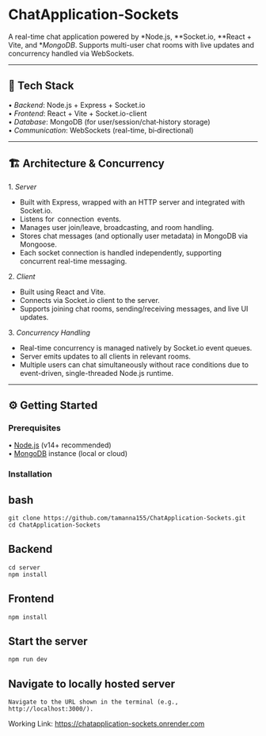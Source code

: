 # ChatApplication‑Sockets

A real-time chat application powered by *Node.js, **Socket.io, **React + Vite, and **MongoDB*. Supports multi-user chat rooms with live updates and concurrency handled via WebSockets.

---

## 🚀 Tech Stack

•⁠  ⁠*Backend*: Node.js + Express + Socket.io  
•⁠  ⁠*Frontend*: React + Vite + Socket.io-client  
•⁠  ⁠*Database*: MongoDB (for user/session/chat‐history storage)  
•⁠  ⁠*Communication*: WebSockets (real-time, bi‑directional)

---

## 🏗 Architecture & Concurrency

1.⁠ ⁠*Server*  
   - Built with Express, wrapped with an HTTP server and integrated with Socket.io.  
   - Listens for ⁠ connection ⁠ events.  
   - Manages user join/leave, broadcasting, and room handling.
   - Stores chat messages (and optionally user metadata) in MongoDB via Mongoose.
   - Each socket connection is handled independently, supporting concurrent real-time messaging.

2.⁠ ⁠*Client*  
   - Built using React and Vite.  
   - Connects via Socket.io client to the server.  
   - Supports joining chat rooms, sending/receiving messages, and live UI updates.

3.⁠ ⁠*Concurrency Handling*  
   - Real-time concurrency is managed natively by Socket.io event queues.  
   - Server emits updates to all clients in relevant rooms.  
   - Multiple users can chat simultaneously without race conditions due to event-driven, single-threaded Node.js runtime.

---

## ⚙️ Getting Started

### Prerequisites

•⁠  ⁠[Node.js](https://nodejs.org/) (v14+ recommended)  
•⁠  ⁠[MongoDB](https://www.mongodb.com/) instance (local or cloud)

### Installation

## bash
```
git clone https://github.com/tamanna155/ChatApplication-Sockets.git
cd ChatApplication-Sockets
```
## Backend
```
cd server
npm install
```
## Frontend
```
npm install
```

## Start the server
```
npm run dev
```
## Navigate to locally hosted server
```
Navigate to the URL shown in the terminal (e.g., http://localhost:3000/).
```


Working Link: https://chatapplication-sockets.onrender.com
